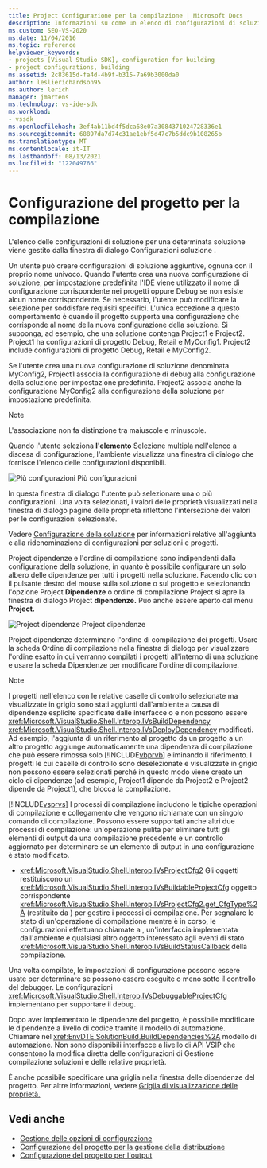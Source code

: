 ```yaml
---
title: Project Configurazione per la compilazione | Microsoft Docs
description: Informazioni su come un elenco di configurazioni di soluzione per una determinata soluzione viene gestito dalla finestra di dialogo Configurazioni soluzione in un nuovo tipo di progetto.
ms.custom: SEO-VS-2020
ms.date: 11/04/2016
ms.topic: reference
helpviewer_keywords:
- projects [Visual Studio SDK], configuration for building
- project configurations, building
ms.assetid: 2c83615d-fa4d-4b9f-b315-7a69b3000da0
author: leslierichardson95
ms.author: lerich
manager: jmartens
ms.technology: vs-ide-sdk
ms.workload:
- vssdk
ms.openlocfilehash: 3ef4ab11bd4f5dca68e07a3084371024728336e1
ms.sourcegitcommit: 68897da7d74c31ae1ebf5d47c7b5ddc9b108265b
ms.translationtype: MT
ms.contentlocale: it-IT
ms.lasthandoff: 08/13/2021
ms.locfileid: "122049766"
---
```

# <a name="project-configuration-for-building"></a>Configurazione del progetto per la compilazione
L'elenco delle configurazioni di soluzione per una determinata soluzione viene gestito dalla finestra di dialogo Configurazioni soluzione .

 Un utente può creare configurazioni di soluzione aggiuntive, ognuna con il proprio nome univoco. Quando l'utente crea una nuova configurazione di soluzione, per impostazione predefinita l'IDE viene utilizzato il nome di configurazione corrispondente nei progetti oppure Debug se non esiste alcun nome corrispondente. Se necessario, l'utente può modificare la selezione per soddisfare requisiti specifici. L'unica eccezione a questo comportamento è quando il progetto supporta una configurazione che corrisponde al nome della nuova configurazione della soluzione. Si supponga, ad esempio, che una soluzione contenga Project1 e Project2. Project1 ha configurazioni di progetto Debug, Retail e MyConfig1. Project2 include configurazioni di progetto Debug, Retail e MyConfig2.

 Se l'utente crea una nuova configurazione di soluzione denominata MyConfig2, Project1 associa la configurazione di debug alla configurazione della soluzione per impostazione predefinita. Project2 associa anche la configurazione MyConfig2 alla configurazione della soluzione per impostazione predefinita.

> [!NOTE]
> L'associazione non fa distinzione tra maiuscole e minuscole.

 Quando l'utente seleziona **l'elemento** Selezione multipla nell'elenco a discesa di configurazione, l'ambiente visualizza una finestra di dialogo che fornisce l'elenco delle configurazioni disponibili.

 ![Più configurazioni](../../extensibility/internals/media/vsmultiplecfgs.gif "vsMultipleCfgs") Più configurazioni

 In questa finestra di dialogo l'utente può selezionare una o più configurazioni. Una volta selezionati, i valori delle proprietà visualizzati nella finestra di dialogo pagine delle proprietà riflettono l'intersezione dei valori per le configurazioni selezionate.

 Vedere [Configurazione della soluzione](../../extensibility/internals/solution-configuration.md) per informazioni relative all'aggiunta e alla ridenominazione di configurazioni per soluzioni e progetti.

 Project dipendenze e l'ordine di compilazione sono indipendenti dalla configurazione della soluzione, in quanto è possibile configurare un solo albero delle dipendenze per tutti i progetti nella soluzione. Facendo clic con il pulsante destro del mouse sulla  soluzione o sul progetto e selezionando l'opzione Project **Dipendenze** o ordine di compilazione Project si apre la finestra di dialogo Project **dipendenze.** Può anche essere aperto dal menu **Project.**

 ![Project dipendenze Project](../../extensibility/internals/media/vsprojdependencies.gif "Dipendenze vsProjDependencies") dipendenze

 Project dipendenze determinano l'ordine di compilazione dei progetti. Usare la scheda Ordine di compilazione nella finestra di dialogo per visualizzare l'ordine esatto in cui verranno compilati i progetti all'interno di una soluzione e usare la scheda Dipendenze per modificare l'ordine di compilazione.

> [!NOTE]
> I progetti nell'elenco con le relative caselle di controllo selezionate ma visualizzate in grigio sono stati aggiunti dall'ambiente a causa di dipendenze esplicite specificate dalle interfacce o e non possono essere <xref:Microsoft.VisualStudio.Shell.Interop.IVsBuildDependency> <xref:Microsoft.VisualStudio.Shell.Interop.IVsDeployDependency> modificati. Ad esempio, l'aggiunta di un riferimento al progetto da un progetto a un altro progetto aggiunge automaticamente una dipendenza di compilazione che può essere rimossa solo [!INCLUDE[vbprvb](../../code-quality/includes/vbprvb_md.md)] eliminando il riferimento. I progetti le cui caselle di controllo sono deselezionate e visualizzate in grigio non possono essere selezionati perché in questo modo viene creato un ciclo di dipendenze (ad esempio, Project1 dipende da Project2 e Project2 dipende da Project1), che blocca la compilazione.

 [!INCLUDE[vsprvs](../../code-quality/includes/vsprvs_md.md)] I processi di compilazione includono le tipiche operazioni di compilazione e collegamento che vengono richiamate con un singolo comando di compilazione. Possono essere supportati anche altri due processi di compilazione: un'operazione pulita per eliminare tutti gli elementi di output da una compilazione precedente e un controllo aggiornato per determinare se un elemento di output in una configurazione è stato modificato.

- <xref:Microsoft.VisualStudio.Shell.Interop.IVsProjectCfg2> Gli oggetti restituiscono un <xref:Microsoft.VisualStudio.Shell.Interop.IVsBuildableProjectCfg> oggetto corrispondente <xref:Microsoft.VisualStudio.Shell.Interop.IVsProjectCfg2.get_CfgType%2A> (restituito da ) per gestire i processi di compilazione. Per segnalare lo stato di un'operazione di compilazione mentre è in corso, le configurazioni effettuano chiamate a , un'interfaccia implementata dall'ambiente e qualsiasi altro oggetto interessato agli eventi di stato <xref:Microsoft.VisualStudio.Shell.Interop.IVsBuildStatusCallback> della compilazione.

 Una volta compilate, le impostazioni di configurazione possono essere usate per determinare se possono essere eseguite o meno sotto il controllo del debugger. Le configurazioni <xref:Microsoft.VisualStudio.Shell.Interop.IVsDebuggableProjectCfg> implementano per supportare il debug.

 Dopo aver implementato le dipendenze del progetto, è possibile modificare le dipendenze a livello di codice tramite il modello di automazione. Chiamare nel <xref:EnvDTE.SolutionBuild.BuildDependencies%2A> modello di automazione. Non sono disponibili interfacce a livello di API VSIP che consentono la modifica diretta delle configurazioni di Gestione compilazione soluzioni e delle relative proprietà.

 È anche possibile specificare una griglia nella finestra delle dipendenze del progetto. Per altre informazioni, vedere [Griglia di visualizzazione delle proprietà.](../../extensibility/internals/properties-display-grid.md)

## <a name="see-also"></a>Vedi anche
- [Gestione delle opzioni di configurazione](../../extensibility/internals/managing-configuration-options.md)
- [Configurazione del progetto per la gestione della distribuzione](../../extensibility/internals/project-configuration-for-managing-deployment.md)
- [Configurazione del progetto per l'output](../../extensibility/internals/project-configuration-for-output.md)
